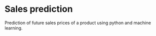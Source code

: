 # Sales prediction
 Prediction of future sales prices of a product using python and machine learning.
